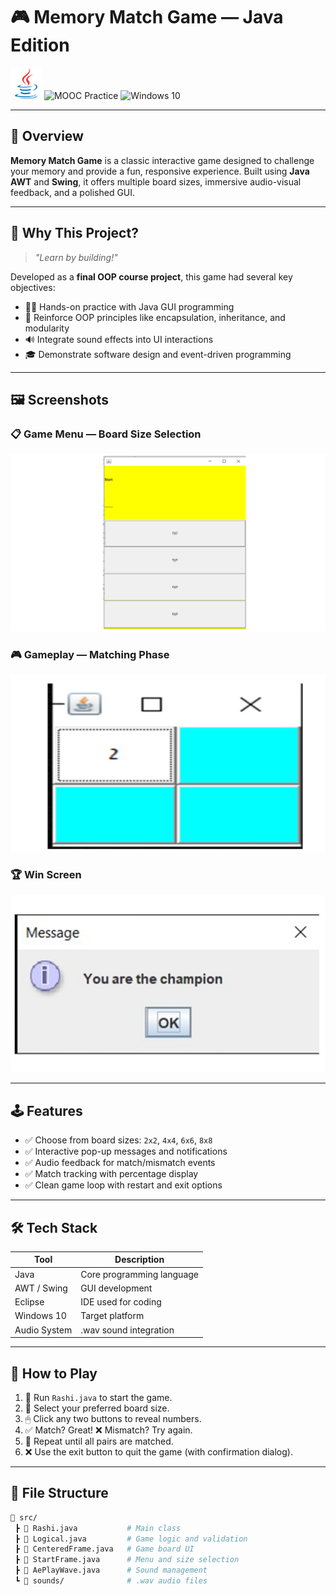 # 🎮 Memory Match Game — Java Edition

<p align="left">
  <img src="https://raw.githubusercontent.com/devicons/devicon/master/icons/java/java-original.svg" alt="Java" width="50" height="50"/>
  <img src="https://img.shields.io/badge/MOOC-Practice-blueviolet?style=for-the-badge" alt="MOOC Practice"/>
  <img src="https://img.icons8.com/color/48/000000/windows-10.png" alt="Windows 10"/>
</p>

---

## 🧠 Overview

**Memory Match Game** is a classic interactive game designed to challenge your memory and provide a fun, responsive experience. Built using **Java AWT** and **Swing**, it offers multiple board sizes, immersive audio-visual feedback, and a polished GUI.

---

## 🎯 Why This Project?

> _"Learn by building!"_

Developed as a **final OOP course project**, this game had several key objectives:

- 👨‍💻 Hands-on practice with Java GUI programming  
- 🧩 Reinforce OOP principles like encapsulation, inheritance, and modularity  
- 🔊 Integrate sound effects into UI interactions  
- 🎓 Demonstrate software design and event-driven programming  

---

## 🖼️ Screenshots

### 📋 Game Menu — Board Size Selection  
![Menu Screenshot](images/menu.png) <!-- Replace with actual image path -->

### 🎮 Gameplay — Matching Phase  
![Gameplay Screenshot](images/game.png) <!-- Replace with actual image path -->

### 🏆 Win Screen  
![Win Screenshot](images/winning.png) <!-- Replace with actual image path -->

---

## 🕹️ Features

- ✅ Choose from board sizes: `2x2`, `4x4`, `6x6`, `8x8`  
- ✅ Interactive pop-up messages and notifications  
- ✅ Audio feedback for match/mismatch events  
- ✅ Match tracking with percentage display  
- ✅ Clean game loop with restart and exit options  

---

## 🛠 Tech Stack

| Tool         | Description             |
|--------------|-------------------------|
| Java         | Core programming language |
| AWT / Swing  | GUI development          |
| Eclipse      | IDE used for coding      |
| Windows 10   | Target platform          |
| Audio System | .wav sound integration   |

---

## 🧩 How to Play

1. 🎲 Run `Rashi.java` to start the game.  
2. 🧮 Select your preferred board size.  
3. 🖱 Click any two buttons to reveal numbers.  
4. ✅ Match? Great! ❌ Mismatch? Try again.  
5. 🏁 Repeat until all pairs are matched.  
6. ❌ Use the exit button to quit the game (with confirmation dialog).

---

## 📂 File Structure

```bash
📁 src/
 ┣ 📄 Rashi.java           # Main class
 ┣ 📄 Logical.java         # Game logic and validation
 ┣ 📄 CenteredFrame.java   # Game board UI
 ┣ 📄 StartFrame.java      # Menu and size selection
 ┣ 📄 AePlayWave.java      # Sound management
 ┗ 📁 sounds/              # .wav audio files

